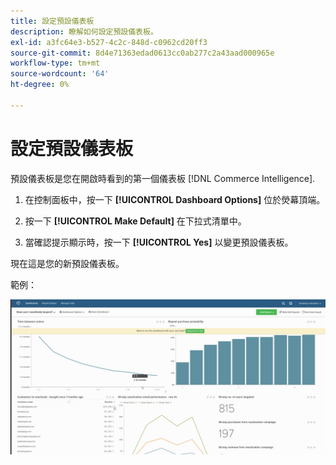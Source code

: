 ```yaml
---
title: 設定預設儀表板
description: 瞭解如何設定預設儀表板。
exl-id: a3fc64e3-b527-4c2c-848d-c0962cd20ff3
source-git-commit: 8d4e71363edad0613cc0ab277c2a43aad000965e
workflow-type: tm+mt
source-wordcount: '64'
ht-degree: 0%

---
```


# 設定預設儀表板

預設儀表板是您在開啟時看到的第一個儀表板 [!DNL Commerce Intelligence].

1. 在控制面板中，按一下 **[!UICONTROL Dashboard Options]** 位於熒幕頂端。

1. 按一下 **[!UICONTROL Make Default]** 在下拉式清單中。

1. 當確認提示顯示時，按一下 **[!UICONTROL Yes]** 以變更預設儀表板。

現在這是您的新預設儀表板。

範例：

![預設儀表板](../../assets/default_dashboard.gif)
